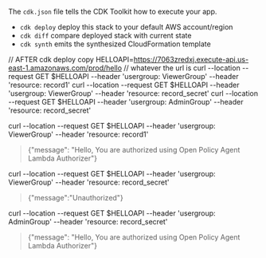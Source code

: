 The `cdk.json` file tells the CDK Toolkit how to execute your app.
* `cdk deploy`      deploy this stack to your default AWS account/region
* `cdk diff`        compare deployed stack with current state
* `cdk synth`       emits the synthesized CloudFormation template


// AFTER cdk deploy copy
HELLOAPI=https://7063zredxj.execute-api.us-east-1.amazonaws.com/prod/hello // whatever the url is
curl --location --request GET $HELLOAPI --header 'usergroup: ViewerGroup' --header 'resource: record1'
curl --location --request GET $HELLOAPI --header 'usergroup: ViewerGroup' --header 'resource: record_secret'
curl --location --request GET $HELLOAPI --header 'usergroup: AdminGroup' --header 'resource: record_secret'


curl --location --request GET $HELLOAPI --header 'usergroup: ViewerGroup' --header 'resource: record1'
> {"message": "Hello, You are authorized using Open Policy Agent Lambda Authorizer"}


curl --location --request GET $HELLOAPI --header 'usergroup: ViewerGroup' --header 'resource: record_secret'
> {"message":"Unauthorized"}

curl --location --request GET $HELLOAPI --header 'usergroup: AdminGroup' --header 'resource: record_secret'
> {"message": "Hello, You are authorized using Open Policy Agent Lambda Authorizer"}
